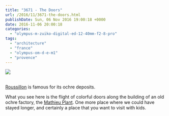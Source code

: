 ```yaml
---
title: "3671 - The Doors"
url: /2016/11/3671-the-doors.html
publishDate: Sun, 06 Nov 2016 19:00:18 +0000
date: 2016-11-06 20:00:18
categories: 
  - "olympus-m-zuiko-digital-ed-12-40mm-f2-8-pro"
tags: 
  - "architecture"
  - "france"
  - "olympus-om-d-e-m1"
  - "provence"
---
```

<div class="container">
<div class="center"><a target="_blank" href="https://d25zfm9zpd7gm5.cloudfront.net/1200x1200/2016/20160620_153842_lr.jpg"><img class="webfeedsFeaturedVisual" src="https://d25zfm9zpd7gm5.cloudfront.net/0600x0600/2016/20160620_153842_lr.jpg" /></a></div>
</div>
<br />

<a href="https://en.wikipedia.org/wiki/Roussillon,_Vaucluse" target="_blank">Roussillon</a> is famous for its ochre deposits. 

What you see here is the flight of colorful doors along the building of an old ochre factory, the <a href="http://okhra.com/english/mathieu-ochre-factory/" target="_blank">Mathieu Plant</a>. One more place where we could have stayed longer, and certainly a place that you want to visit with kids.
